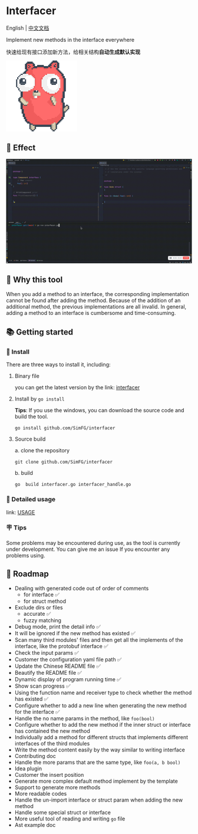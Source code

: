 # Interfacer
English | [中文文档](doc/user/README_CN.md)

Implement new methods in the interface everywhere

快速给现有接口添加新方法，给相关结构**自动生成默认实现**

![effect](pic/golang.gif)

## 🎉 Effect

![effect](pic/effect.gif)

## 🤔️ Why this tool
When you add a method to an interface, the corresponding implementation cannot be found after adding the method.
Because of the addition of an additional method, the previous implementations are all invalid.
In general, adding a method to an interface is cumbersome and time-consuming.

## 📚 Getting started

### 📜 Install 
There are three ways to install it, including:
1. Binary file

    you can get the latest version by the link: [interfacer](https://github.com/SimFG/interfacer/blob/main/interfacer?raw=true)

2. Install by `go install`

   **Tips**: If you use the windows, you can download the source code and build the tool.

    ```shell
    go install github.com/SimFG/interfacer
    ```

3. Source build

   a. clone the repository
    ```shell
    git clone github.com/SimFG/interfacer
    ```
   b. build
    ```shell
    go  build interfacer.go interfacer_handle.go
    ```

### 🔬 Detailed usage
link: [USAGE](doc/user/USAGE.md)

### 🪧 Tips
Some problems may be encountered during use, as the tool is currently under development. You can give me an issue If you encounter any problems using.

## 🧭 Roadmap
- Dealing with generated code out of order of comments
  - for interface ✅
  - for struct method
- Exclude dirs or files
  - accurate ✅
  - fuzzy matching
- Debug mode, print the detail info ✅
- It will be ignored if the new method has existed ✅
- Scan many third modules' files and then get all the implements of the interface, like the protobuf interface ✅
- Check the input params ✅
- Customer the configuration yaml file path ✅
- Update the Chinese README file ✅
- Beautify the README file ✅
- Dynamic display of program running time ✅
- Show scan progress ✅
- Using the function name and receiver type to check whether the method has existed  ✅
- Configure whether to add a new line when generating the new method for the interface ✅
- Handle the no name params in the method, like `foo(bool)`
- Configure whether to add the new method if the inner struct or interface has contained the new method 
- Individually add a method for different structs that implements different interfaces of the third modules
- Write the method content easily by the way similar to writing interface
- Contributing doc
- Handle the more params that are the same type, like `foo(a, b bool)`
- Idea plugin
- Customer the insert position
- Generate more complex default method implement by the template
- Support to generate more methods
- More readable codes
- Handle the un-import interface or struct param when adding the new method 
- Handle some special struct or interface
- More useful tool of reading and writing `go` file
- Ast example doc